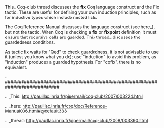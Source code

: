 This_ Coq-club thread discusses the **fix** Coq language construct and the Fix tactic.  These are useful for defining your own induction principles, such as for inductive types which include nested lists.

The Coq Reference Manual discusses the language construct (see here_), but not the tactic.  When Coq is checking a **fix** or **fixpoint** definition, it must ensure that recursive calls are guarded.  This thread_ discusses the guardedness conditions.

As tactic fix waits for "Qed" to check guardedness, it is not advisable to use it (unless you know what you do); use "induction" to avoid this problem, as "induction" produces a guarded hypothesis. For "cofix", there is no equivalent.

.. ############################################################################

.. _This: http://pauillac.inria.fr/pipermail/coq-club/2007/003224.html

.. _here: http://pauillac.inria.fr/coq/doc/Reference-Manual006.html#@default333

.. _thread: http://pauillac.inria.fr/pipermail/coq-club/2008/003390.html

